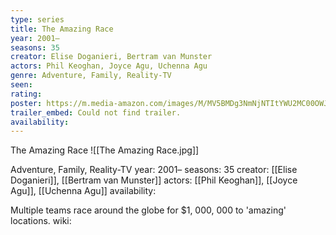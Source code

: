 ```yaml
---
type: series
title: The Amazing Race
year: 2001–
seasons: 35
creator: Elise Doganieri, Bertram van Munster
actors: Phil Keoghan, Joyce Agu, Uchenna Agu
genre: Adventure, Family, Reality-TV
seen:
rating: 
poster: https://m.media-amazon.com/images/M/MV5BMDg3NmNjNTItYWU2MC00OWJhLTlkZjQtMmIyNjlhZTViZDljXkEyXkFqcGdeQXVyNjg4NzAyOTA@._V1_SX300.jpg
trailer_embed: Could not find trailer.
availability:
---
```

The Amazing Race
![[The Amazing Race.jpg]]

Adventure, Family, Reality-TV
year: 2001–
seasons: 35
creator: [[Elise Doganieri]], [[Bertram van Munster]]
actors: [[Phil Keoghan]], [[Joyce Agu]], [[Uchenna Agu]]
availability:

Multiple teams race around the globe for $1, 000, 000 to 'amazing' locations.
wiki: 


